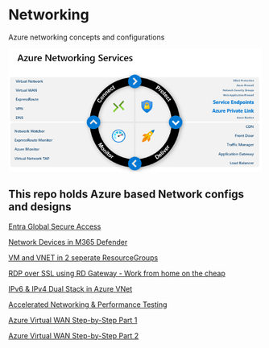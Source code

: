 # Networking
Azure networking concepts and configurations


![](https://github.com/verboompj/Networking/blob/master/Pictures/nwoverview.PNG)

## This repo holds Azure based Network configs and designs

[Entra Global Secure Access](https://github.com/verboompj/EntraGSA/blob/main/EntraPrivateAccess.md)

[Network Devices in M365 Defender](https://github.com/verboompj/Networking/blob/master/Network%20Devices%20M365%20Defender.md)

[VM and VNET in 2 seperate ResourceGroups](https://github.com/verboompj/Networking/blob/master/VM%20and%20VNET%20in%20different%20Resource%20Groups.md)

[RDP over SSL using RD Gateway - Work from home on the cheap](https://github.com/verboompj/Networking/blob/master/RD%20Gateway%20-%20RDP%20over%20SSL.md)

[IPv6 & IPv4 Dual Stack in Azure VNet](https://github.com/verboompj/Networking/blob/master/IPv6%20%26%20IPv4%20Dual%20Stack%20in%20Azure%20VNet.md)

[Accelerated Networking & Performance Testing](https://github.com/verboompj/Networking/blob/master/Accelerated%20Networking%20&%20Performance%20Testing.md)

[Azure Virtual WAN Step-by-Step Part 1](https://github.com/verboompj/Networking/blob/master/Azure%20Virtual%20WAN%20Step-by-Step%20Part%201.md)

[Azure Virtual WAN Step-by-Step Part 2](https://github.com/verboompj/Networking/blob/master/Azure%20Virtual%20WAN%20Step-by-Step%20Part%202.md)


